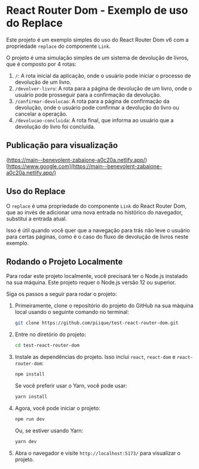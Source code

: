 # React Router Dom - Exemplo de uso do Replace

Este projeto é um exemplo simples do uso do React Router Dom v6 com a propriedade `replace` do componente `Link`.

O projeto é uma simulação simples de um sistema de devolução de livros, que é composto por 4 rotas:

1. `/`: A rota inicial da aplicação, onde o usuário pode iniciar o processo de devolução de um livro.
2. `/devolver-livro`: A rota para a página de devolução de um livro, onde o usuário pode prosseguir para a confirmação da devolução.
3. `/confirmar-devolucao`: A rota para a página de confirmação da devolução, onde o usuário pode confirmar a devolução do livro ou cancelar a operação.
4. `/devolucao-concluida`: A rota final, que informa ao usuário que a devolução do livro foi concluída.

## Publicação para visualização
(https://main--benevolent-zabaione-a0c20a.netlify.app/)[https://www.google.com](https://main--benevolent-zabaione-a0c20a.netlify.app/)

## Uso do Replace

O `replace` é uma propriedade do componente `Link` do React Router Dom, que ao invés de adicionar uma nova entrada no histórico do navegador, substitui a entrada atual.

Isso é útil quando você quer que a navegação para trás não leve o usuário para certas páginas, como é o caso do fluxo de devolução de livros neste exemplo.

## Rodando o Projeto Localmente

Para rodar este projeto localmente, você precisará ter o Node.js instalado na sua máquina. Este projeto requer o Node.js versão 12 ou superior.

Siga os passos a seguir para rodar o projeto:

1. Primeiramente, clone o repositório do projeto do GitHub na sua máquina local usando o seguinte comando no terminal:

    ```bash
    git clone https://github.com/piique/test-react-router-dom.git
    ```

2. Entre no diretório do projeto:

    ```bash
    cd test-react-router-dom
    ```

3. Instale as dependências do projeto. Isso inclui `react`, `react-dom` e `react-router-dom`:

    ```bash
    npm install
    ```

    Se você preferir usar o Yarn, você pode usar:

    ```bash
    yarn install
    ```

4. Agora, você pode iniciar o projeto:

    ```bash
    npm run dev
    ```

    Ou, se estiver usando Yarn:

    ```bash
    yarn dev
    ```

5. Abra o navegador e visite `http://localhost:5173/` para visualizar o projeto.
